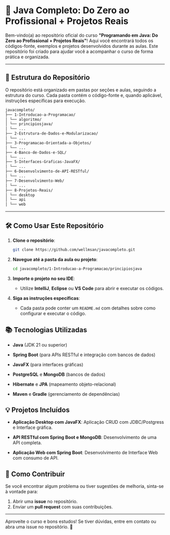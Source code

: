 # 🚀 **Java Completo: Do Zero ao Profissional + Projetos Reais**

Bem-vindo(a) ao repositório oficial do curso **"Programando em Java: Do Zero ao Profissional + Projetos Reais"**! Aqui você encontrará todos os códigos-fonte, exemplos e projetos desenvolvidos durante as aulas. Este repositório foi criado para ajudar você a acompanhar o curso de forma prática e organizada.

---

## 📂 **Estrutura do Repositório**

O repositório está organizado em pastas por seções e aulas, seguindo a estrutura do curso. Cada pasta contém o código-fonte e, quando aplicável, instruções específicas para execução.

````bash
javacompleto/  
├── 1-Introducao-a-Programacao/  
│ └── algoritmo/  
│ └── principiosjava/  
│ └── ...  
├── 2-Estrutura-de-Dados-e-Modularizacao/  
│ └── ...  
├── 3-Programacao-Orientada-a-Objetos/  
│ └── ...  
├── 4-Banco-de-Dados-e-SQL/  
│ └── ...  
├── 5-Interfaces-Graficas-JavaFX/  
│ └── ...  
├── 6-Desenvolvimento-de-API-RESTful/  
│ └── ...  
├── 7-Desenvolvimento-Web/  
│ └── ...  
├── 8-Projetos-Reais/  
│ └── desktop  
│ └── api  
│ └── web  
````
---

## 🛠️ **Como Usar Este Repositório**

1. **Clone o repositório**:
   ```bash
   git clone https://github.com/wellmsan/javacompleto.git

2. **Navegue até a pasta da aula ou projeto**:
    ```bash
    cd javacompleto/1-Introducao-a-Programacao/principiosjava
    
3. **Importe o projeto no seu IDE**:
    
    -   Utilize  **IntelliJ**,  **Eclipse**  ou  **VS Code**  para abrir e executar os códigos.
        
4. **Siga as instruções específicas**:
    -   Cada pasta pode conter um  `README.md`  com detalhes sobre como configurar e executar o código.

## 📚  **Tecnologias Utilizadas**

-   **Java**  (JDK 21 ou superior)
    
-   **Spring Boot**  (para APIs RESTful e integração com bancos de dados)
    
-   **JavaFX**  (para interfaces gráficas)
    
-   **PostgreSQL**  e  **MongoDB**  (bancos de dados)
    
-   **Hibernate**  e  **JPA**  (mapeamento objeto-relacional)
    
-   **Maven** e **Gradle** (gerenciamento de dependências)


## 💡  **Projetos Incluídos**

-   **Aplicação Desktop com JavaFX**: Aplicação CRUD com JDBC/Postgress e Interface gráfica.

-   **API RESTful com Spring Boot e MongoDB**: Desenvolvimento de uma API completa.

-   **Aplicação Web com Spring Boot**: Desenvolvimento de Interface Web com consumo de API.

## 🤝  **Como Contribuir**

Se você encontrar algum problema ou tiver sugestões de melhoria, sinta-se à vontade para:

1.  Abrir uma  **issue**  no repositório.
2.  Enviar um  **pull request**  com suas contribuições.

----------
Aproveite o curso e bons estudos! Se tiver dúvidas, entre em contato ou abra uma issue no repositório. 🚀
